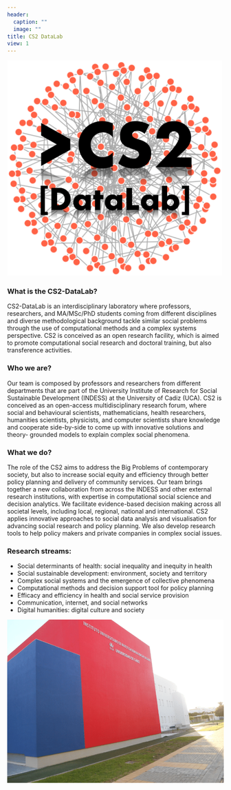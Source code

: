 ```yaml
---
header:
  caption: ""
  image: ""
title: CS2 DataLab
view: 1
---
```


<img src="cs2_logo.png" alt="logo" width="500" height="500">

### What is the CS2-DataLab?
CS2-DataLab is an interdisciplinary laboratory where professors, researchers, and MA/MSc/PhD students
coming from different disciplines and diverse methodological background tackle similar social problems
through the use of computational methods and a complex systems perspective. CS2 is conceived as an
open research facility, which is aimed to promote computational social research and doctoral training, but
also transference activities.

### Who we are?
Our team is composed by professors and researchers from different departments that are part of the
University Institute of Research for Social Sustainable Development (INDESS) at the University of Cadiz
(UCA). CS2 is conceived as an open-access multidisciplinary research forum, where social and
behavioural scientists, mathematicians, health researchers, humanities scientists, physicists, and computer
scientists share knowledge and cooperate side-by-side to come up with innovative solutions and theory-
grounded models to explain complex social phenomena.

### What we do?
The role of the CS2 aims to address the Big Problems of contemporary society, but also to increase social
equity and efficiency through better policy planning and delivery of community services. Our team brings
together a new collaboration from across the INDESS and other external research institutions, with
expertise in computational social science and decision analytics. We facilitate evidence-based decision
making across all societal levels, including local, regional, national and international. CS2 applies
innovative approaches to social data analysis and visualisation for advancing social research and policy
planning. We also develop research tools to help policy makers and private companies in complex social
issues.

### Research streams:
+ Social determinants of health: social inequality and inequity in health
+ Social sustainable development: environment, society and territory
+ Complex social systems and the emergence of collective phenomena
+ Computational methods and decision support tool for policy planning
+ Efficacy and efficiency in health and social service provision
+ Communication, internet, and social networks
+ Digital humanities: digital culture and society

![build](build.png "Our lab")
